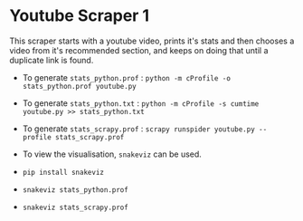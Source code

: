 # Youtube Scraper 1

This scraper starts with a youtube video, prints it's stats and then chooses a video from it's recommended section, and keeps on doing that until a duplicate link is found.



* To generate `stats_python.prof` : `python -m cProfile -o stats_python.prof youtube.py`

* To generate `stats_python.txt` : `python -m cProfile -s cumtime youtube.py >> stats_python.txt`

* To generate `stats_scrapy.prof` : `scrapy runspider youtube.py --profile stats_scrapy.prof`

* To view the visualisation, `snakeviz` can be used.

 * `pip install snakeviz`

 * `snakeviz stats_python.prof`
 
 * `snakeviz stats_scrapy.prof`
